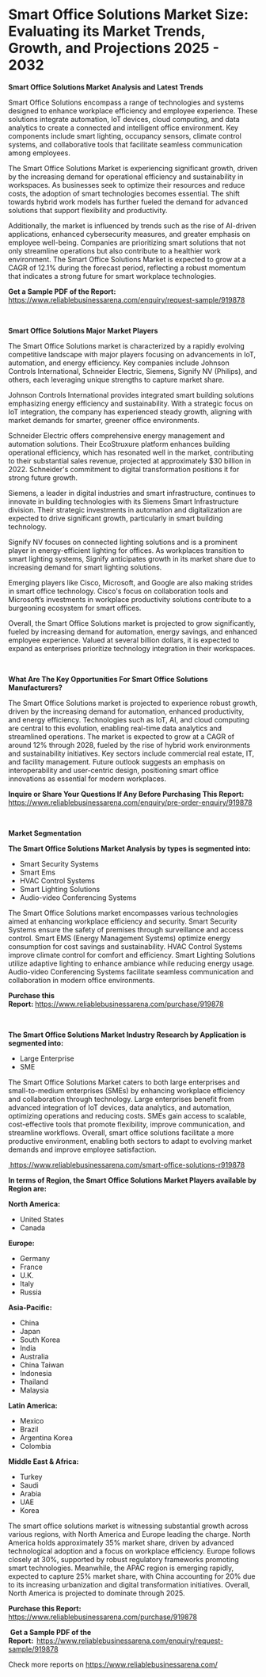 <p><h1>Smart Office Solutions Market Size: Evaluating its Market Trends, Growth, and Projections 2025 - 2032</h1></p><p><strong>Smart Office Solutions Market Analysis and Latest Trends</strong></p>
<p><p>Smart Office Solutions encompass a range of technologies and systems designed to enhance workplace efficiency and employee experience. These solutions integrate automation, IoT devices, cloud computing, and data analytics to create a connected and intelligent office environment. Key components include smart lighting, occupancy sensors, climate control systems, and collaborative tools that facilitate seamless communication among employees.</p><p>The Smart Office Solutions Market is experiencing significant growth, driven by the increasing demand for operational efficiency and sustainability in workspaces. As businesses seek to optimize their resources and reduce costs, the adoption of smart technologies becomes essential. The shift towards hybrid work models has further fueled the demand for advanced solutions that support flexibility and productivity.</p><p>Additionally, the market is influenced by trends such as the rise of AI-driven applications, enhanced cybersecurity measures, and greater emphasis on employee well-being. Companies are prioritizing smart solutions that not only streamline operations but also contribute to a healthier work environment. The Smart Office Solutions Market is expected to grow at a CAGR of 12.1% during the forecast period, reflecting a robust momentum that indicates a strong future for smart workplace technologies.</p></p>
<p><strong>Get a Sample PDF of the Report:&nbsp;</strong> <a href="https://www.reliablebusinessarena.com/enquiry/request-sample/919878?utm_campaign=3115&utm_medium=2&utm_source=Github&utm_content=ia&utm_term=07032025&utm_id=smart-office-solutions">https://www.reliablebusinessarena.com/enquiry/request-sample/919878</a></p>
<p>&nbsp;</p>
<p><strong>Smart Office Solutions Major Market Players</strong></p>
<p><p>The Smart Office Solutions market is characterized by a rapidly evolving competitive landscape with major players focusing on advancements in IoT, automation, and energy efficiency. Key companies include Johnson Controls International, Schneider Electric, Siemens, Signify NV (Philips), and others, each leveraging unique strengths to capture market share.</p><p>Johnson Controls International provides integrated smart building solutions emphasizing energy efficiency and sustainability. With a strategic focus on IoT integration, the company has experienced steady growth, aligning with market demands for smarter, greener office environments.</p><p>Schneider Electric offers comprehensive energy management and automation solutions. Their EcoStruxure platform enhances building operational efficiency, which has resonated well in the market, contributing to their substantial sales revenue, projected at approximately $30 billion in 2022. Schneider's commitment to digital transformation positions it for strong future growth.</p><p>Siemens, a leader in digital industries and smart infrastructure, continues to innovate in building technologies with its Siemens Smart Infrastructure division. Their strategic investments in automation and digitalization are expected to drive significant growth, particularly in smart building technology.</p><p>Signify NV focuses on connected lighting solutions and is a prominent player in energy-efficient lighting for offices. As workplaces transition to smart lighting systems, Signify anticipates growth in its market share due to increasing demand for smart lighting solutions.</p><p>Emerging players like Cisco, Microsoft, and Google are also making strides in smart office technology. Cisco's focus on collaboration tools and Microsoft’s investments in workplace productivity solutions contribute to a burgeoning ecosystem for smart offices.</p><p>Overall, the Smart Office Solutions market is projected to grow significantly, fueled by increasing demand for automation, energy savings, and enhanced employee experience. Valued at several billion dollars, it is expected to expand as enterprises prioritize technology integration in their workspaces.</p></p>
<p>&nbsp;</p>
<p><strong>What Are The Key Opportunities For Smart Office Solutions Manufacturers?</strong></p>
<p><p>The Smart Office Solutions market is projected to experience robust growth, driven by the increasing demand for automation, enhanced productivity, and energy efficiency. Technologies such as IoT, AI, and cloud computing are central to this evolution, enabling real-time data analytics and streamlined operations. The market is expected to grow at a CAGR of around 12% through 2028, fueled by the rise of hybrid work environments and sustainability initiatives. Key sectors include commercial real estate, IT, and facility management. Future outlook suggests an emphasis on interoperability and user-centric design, positioning smart office innovations as essential for modern workplaces.</p></p>
<p><strong>Inquire or Share Your Questions If Any Before Purchasing This Report:</strong> <a href="https://www.reliablebusinessarena.com/enquiry/pre-order-enquiry/919878?utm_campaign=3115&utm_medium=2&utm_source=Github&utm_content=ia&utm_term=07032025&utm_id=smart-office-solutions">https://www.reliablebusinessarena.com/enquiry/pre-order-enquiry/919878</a></p>
<p>&nbsp;</p>
<p><strong>Market Segmentation</strong></p>
<p><strong>The Smart Office Solutions Market Analysis by types is segmented into:</strong></p>
<p><ul><li>Smart Security Systems</li><li>Smart Ems</li><li>HVAC Control Systems</li><li>Smart Lighting Solutions</li><li>Audio-video Conferencing Systems</li></ul></p>
<p><p>The Smart Office Solutions market encompasses various technologies aimed at enhancing workplace efficiency and security. Smart Security Systems ensure the safety of premises through surveillance and access control. Smart EMS (Energy Management Systems) optimize energy consumption for cost savings and sustainability. HVAC Control Systems improve climate control for comfort and efficiency. Smart Lighting Solutions utilize adaptive lighting to enhance ambiance while reducing energy usage. Audio-video Conferencing Systems facilitate seamless communication and collaboration in modern office environments.</p></p>
<p><strong>Purchase this Report:&nbsp;</strong><a href="https://www.reliablebusinessarena.com/purchase/919878?utm_campaign=3115&utm_medium=2&utm_source=Github&utm_content=ia&utm_term=07032025&utm_id=smart-office-solutions">https://www.reliablebusinessarena.com/purchase/919878</a></p>
<p>&nbsp;</p>
<p><strong>The Smart Office Solutions Market Industry Research by Application is segmented into:</strong></p>
<p><ul><li>Large Enterprise</li><li>SME</li></ul></p>
<p><p>The Smart Office Solutions Market caters to both large enterprises and small-to-medium enterprises (SMEs) by enhancing workplace efficiency and collaboration through technology. Large enterprises benefit from advanced integration of IoT devices, data analytics, and automation, optimizing operations and reducing costs. SMEs gain access to scalable, cost-effective tools that promote flexibility, improve communication, and streamline workflows. Overall, smart office solutions facilitate a more productive environment, enabling both sectors to adapt to evolving market demands and improve employee satisfaction.</p></p>
<p><a href="https://www.reliablebusinessarena.com/smart-office-solutions-r919878?utm_campaign=3115&utm_medium=2&utm_source=Github&utm_content=ia&utm_term=07032025&utm_id=smart-office-solutions">&nbsp;https://www.reliablebusinessarena.com/smart-office-solutions-r919878</a></p>
<p><strong>In terms of Region, the Smart Office Solutions Market Players available by Region are:</strong></p>
<p>
    <p> <strong> North America: </strong>
        <ul>
            <li>United States</li>
            <li>Canada</li>
        </ul>
        </p> 
    <p> <strong> Europe: </strong>
        <ul>
            <li>Germany</li>
            <li>France</li>
            <li>U.K.</li>
            <li>Italy</li>
            <li>Russia</li>
        </ul>
        </p> 
    <p> <strong> Asia-Pacific: </strong>
        <ul>
            <li>China</li>
            <li>Japan</li>
            <li>South Korea</li>
            <li>India</li>
            <li>Australia</li>
            <li>China Taiwan</li>
            <li>Indonesia</li>
            <li>Thailand</li>
            <li>Malaysia</li>
        </ul>
        </p> 
    <p> <strong> Latin America: </strong>
        <ul>
            <li>Mexico</li>
            <li>Brazil</li>
            <li>Argentina Korea</li>
            <li>Colombia</li>
        </ul>
        </p> 
    <p> <strong> Middle East & Africa: </strong>
        <ul>
            <li>Turkey</li>
            <li>Saudi</li>
            <li>Arabia</li>
            <li>UAE</li>
            <li>Korea</li>
        </ul>
    </p>
    </p>
<p><p>The smart office solutions market is witnessing substantial growth across various regions, with North America and Europe leading the charge. North America holds approximately 35% market share, driven by advanced technological adoption and a focus on workplace efficiency. Europe follows closely at 30%, supported by robust regulatory frameworks promoting smart technologies. Meanwhile, the APAC region is emerging rapidly, expected to capture 25% market share, with China accounting for 20% due to its increasing urbanization and digital transformation initiatives. Overall, North America is projected to dominate through 2025.</p></p>
<p><strong>Purchase this Report: </strong><a href="https://www.reliablebusinessarena.com/purchase/919878?utm_campaign=3115&utm_medium=2&utm_source=Github&utm_content=ia&utm_term=07032025&utm_id=smart-office-solutions">https://www.reliablebusinessarena.com/purchase/919878</a></p>
<p>&nbsp;<strong>Get a Sample PDF of the Report:&nbsp;&nbsp;</strong><a href="https://www.reliablebusinessarena.com/enquiry/request-sample/919878?utm_campaign=3115&utm_medium=2&utm_source=Github&utm_content=ia&utm_term=07032025&utm_id=smart-office-solutions">https://www.reliablebusinessarena.com/enquiry/request-sample/919878</a></p>
<p><strong></strong></p>
<p>Check more reports on <a href="https://www.reliablebusinessarena.com/?utm_campaign=3115&utm_medium=2&utm_source=Github&utm_content=ia&utm_term=07032025&utm_id=smart-office-solutions">https://www.reliablebusinessarena.com/</a></p>